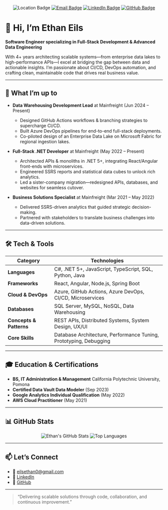 <p align="center">
  <img src="https://img.shields.io/badge/Los%20Angeles-CA-blue?logo=location-dot&logoColor=white" alt="Location Badge" />  
  <a href="mailto:eilsethan0@gmail.com"><img src="https://img.shields.io/badge/Email-eilsethan0%40gmail.com-green?logo=gmail&logoColor=white" alt="Email Badge" /></a>  
  <a href="https://www.linkedin.com/in/ethan-eils/"><img src="https://img.shields.io/badge/LinkedIn-Ethan%20Eils-blue?logo=linkedin&logoColor=white" alt="LinkedIn Badge" /></a>  
  <a href="https://github.com/EthanEils"><img src="https://img.shields.io/badge/GitHub-%40EthanEils-black?logo=github&logoColor=white" alt="GitHub Badge" /></a>  
</p>

# 👋 Hi, I’m Ethan Eils

**Software Engineer specializing in Full-Stack Development & Advanced Data Engineering**

With 4+ years architecting scalable systems—from enterprise data lakes to high-performance APIs—I excel at bridging the gap between data and actionable insights. I’m passionate about CI/CD, DevOps automation, and crafting clean, maintainable code that drives real business value.

---

## 🚀 What I’m up to

* **Data Warehousing Development Lead** at Mainfreight (Jun 2024 – Present)

  * Designed GitHub Actions workflows & branching strategies to supercharge CI/CD.
  * Built Azure DevOps pipelines for end-to-end full-stack deployments.
  * Co-piloted design of an Enterprise Data Lake on Microsoft Fabric for regional ingestion lakes.

* **Full-Stack .NET Developer** at Mainfreight (May 2022 – Present)

  * Architected APIs & monoliths in .NET 5+, integrating React/Angular front-ends with microservices.
  * Engineered SSRS reports and statistical data cubes to unlock rich analytics.
  * Led a sister-company migration—redesigned APIs, databases, and websites for seamless cutover.

* **Business Solutions Specialist** at Mainfreight (Mar 2021 – May 2022)

  * Delivered SSRS-driven analytics that guided strategic decision-making.
  * Partnered with stakeholders to translate business challenges into data-driven solutions.

---

## 🛠️ Tech & Tools

| Category                | Technologies                                                      |
| ----------------------- | ----------------------------------------------------------------- |
| **Languages**           | C#, .NET 5+, JavaScript, TypeScript, SQL, Python, Java            |
| **Frameworks**          | React, Angular, Node.js, Spring Boot                              |
| **Cloud & DevOps**      | Azure, GitHub Actions, Azure DevOps, CI/CD, Microservices         |
| **Databases**           | SQL Server, MySQL, NoSQL, Data Warehousing                        |
| **Concepts & Patterns** | REST APIs, Distributed Systems, System Design, UX/UI              |
| **Core Skills**         | Database Architecture, Performance Tuning, Prototyping, Debugging |

---

## 🎓 Education & Certifications

* **BS, IT Administration & Management**
  California Polytechnic University, Pomona
* **Certified Data Vault Data Modeler** (Sep 2023)
* **Google Analytics Individual Qualification** (May 2022)
* **AWS Cloud Practitioner** (May 2021)

---

## 📊 GitHub Stats

<p align="center">
  <picture>
    <source
      srcset="https://github-readme-stats-ethaneils-projects.vercel.app/api?username=EthanEils&exclude_repo=github-readme-stats&show_icons=true&count_private=true&theme=dark"
      media="(prefers-color-scheme: dark)"
    />
    <source
      srcset="https://github-readme-stats-ethaneils-projects.vercel.app/api?username=EthanEils&exclude_repo=github-readme-stats&show_icons=true&count_private=true"
      media="(prefers-color-scheme: light), (prefers-color-scheme: no-preference)"
    />
    <img src="https://github-readme-stats-ethaneils-projects.vercel.app/api?username=EthanEils&exclude_repo=github-readme-stats&show_icons=true&count_private=true" alt="Ethan's GitHub Stats" />
  </picture>
  <picture>
    <source
      srcset="https://github-readme-stats-ethaneils-projects.vercel.app/api/top-langs?username=EthanEils&exclude_repo=github-readme-stats&show_icons=true&count_private=true&theme=dark&hide=javascript,css,scss,html"
      media="(prefers-color-scheme: dark)"
    />
    <source
      srcset="https://github-readme-stats-ethaneils-projects.vercel.app/api/top-langs?username=EthanEils&exclude_repo=github-readme-stats&show_icons=true&count_private=true&hide=javascript,css,scss,html"
      media="(prefers-color-scheme: light), (prefers-color-scheme: no-preference)"
    />
    <img src="https://github-readme-stats-ethaneils-projects.vercel.app/api/top-langs?username=EthanEils&exclude_repo=github-readme-stats&show_icons=true&count_private=true&hide=javascript,css,scss,html" alt="Top Languages" />
  </picture>
</p>

---

## 📫 Let’s Connect

* 📧 [eilsethan0@gmail.com](mailto:eilsethan0@gmail.com)
* 🔗 [LinkedIn](https://www.linkedin.com/in/ethan-eils/)
* 🐙 [GitHub](https://github.com/EthanEils)

---

> “Delivering scalable solutions through code, collaboration, and continuous improvement.”

